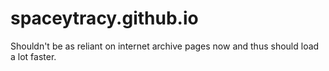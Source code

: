 # spaceytracy.github.io
Shouldn't be as reliant on internet archive pages now and thus should load a lot faster.
